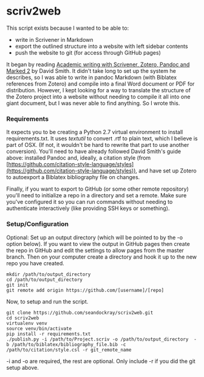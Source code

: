 # scriv2web

This script exists because I wanted to be able to:

- write in Scrivener in Markdown
- export the outlined structure into a website with left sidebar contents
- push the website to git (for access through GitHub pages)

It began by reading [Academic writing with Scrivener, Zotero, Pandoc and Marked 2](https://github.com/davepwsmith/academic-scrivener-howto) by David Smith. It didn't take long to set up the system he describes, so I was able to write in pandoc Markdown (with Biblatex references from Zotero) and compile into a final Word document or PDF for distribution. However, I kept looking for a way to translate the structure of the Zotero project into a website without needing to compile it all into one giant document, but I was never able to find anything. So I wrote this.

### Requirements

It expects you to be creating a Python 2.7 virtual environment to install requirements.txt. It uses _textutil_ to convert .rtf to plain text, which I believe is part of OSX. (If not, it wouldn't be hard to rewrite that part to use another conversion). You'll need to have already followed David Smith's guide above: installed Pandoc and, ideally, a citation style (from [https://github.com/citation-style-language/styles](https://github.com/citation-style-language/styles)), and have set up Zotero to autoexport a Biblatex bibliography file on changes.

Finally, if you want to export to GitHub (or some other remote repository) you'll need to initialize a repo in a directory and set a remote. Make sure you've configured it so you can run commands without needing to authenticate interactively (like providing SSH keys or something).

### Setup/Configuration

Optional: Set up an output directory (which will be pointed to by the -o option below). If you want to view the output in GitHub pages then create the repo in GitHub and edit the settings to allow pages from the master branch. Then on your computer create a directory and hook it up to the new repo you have created.

```
mkdir /path/to/output_directory
cd /path/to/output_directory
git init
git remote add origin https://github.com/[username]/[repo]
```

Now, to setup and run the script.

```
git clone https://github.com/seandockray/scriv2web.git
cd scriv2web
virtualenv venv
source venv/bin/activate
pip install -r requirements.txt
./publish.py -i /path/to/Project.scriv -o /path/to/output_directory  -b /path/to/biblatex/bibliography_file.bib -c /path/to/citation/style.csl -r git_remote_name
```

-i and -o are required, the rest are optional. Only include -r if you did the git setup above.
